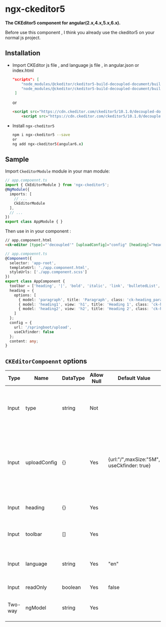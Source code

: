 # ngx-ckeditor5

**The CKEditor5 component for angular(2.x,4.x,5.x,6.x).**

Before use this component , I think you already use the ckeditor5 on your normal js project.

 ## Installation 

- Import CKEditor js file , and language js file , in angular.json or index.html

  ```json
  "scripts": [
      "node_modules/@ckeditor/ckeditor5-build-decoupled-document/build/ckeditor.js",
      "node_modules/@ckeditor/ckeditor5-build-decoupled-document/build/translations/zh-cn.js"
   ]
  ```

  or

  ```html
  <script src="https://cdn.ckeditor.com/ckeditor5/10.1.0/decoupled-document/ckeditor.js"></script>
      <script src="https://cdn.ckeditor.com/ckeditor5/10.1.0/decoupled-document/translations/zh-cn.js"></script>
  ```

- Install `ngx-cheditor5`

  ```bash
  npm i ngx-ckeditor5 --save 
  or
  ng add ngx-ckeditor5(angular6.x)
  ```

## Sample

Import `CkeditorModule` module in your man module:

```typescript
// app.compoennt.ts
import { CkEditorModule } from 'ngx-ckeditor5';
@NgModule({
  imports: [
    // ...
    CkEditorModule
  ],
  // ...
})
export class AppModule { }

```

Then use in in your component :

```html
// app.component.html
<ck-editor [type]="'decoupled'" [uploadConfig]="config" [heading]="heading" [toolbar]="toolbar" [language]="'zh-cn'" [readOnly]="false" [(ngModel)]="content"></ck-editor>
```

```typescript
// app.compoennt.ts
@Component({
  selector: 'app-root',
  templateUrl: './app.component.html',
  styleUrls: ['./app.component.scss']
})
export class AppComponent {
  toolbar = ['heading', '|', 'bold', 'italic', 'link', 'bulletedList', 'numberedList', 'blockQuote'];
  heading = {
    options: [
      { model: 'paragraph', title: 'Paragraph', class: 'ck-heading_paragraph' },
      { model: 'heading1', view: 'h1', title: 'Heading 1', class: 'ck-heading_heading1' },
      { model: 'heading2', view: 'h2', title: 'Heading 2', class: 'ck-heading_heading2' }
    ]
  };
  config = {
    url: '/springboot/upload',
    useCkfinder: false
  };
  content: any;
}

```

## `CKEditorCompoennt` options

| Type    | Name         | DataType | Allow Null | Default Value                             | Description                                                  |
| ------- | ------------ | -------- | ---------- | ----------------------------------------- | ------------------------------------------------------------ |
| Input   | type         | string   | Not        |                                           | Set the ckeditor type[classic, balloon, decoupled, inline],depend on your imported ckeditor's js file. |
| Input   | uploadConfig | {}       | Yes        | {url:"/",maxSize:"5M", useCkfinder: true} | Default UploadAdapter is CKFinder,but maxSize is invalid,set the useCKFinder to false,use another implementation ,and maxSize is available. |
| Input   | heading      | {}       | Yes        |                                           | if is unset, then default the ckeditor's heading.            |
| Input   | toolbar      | []       | Yes        |                                           | if is unset then default the ckeditor's toolbar.             |
| Input   | language     | string   | Yes        | "en"                                      | toolbar's language,depend on your ckeditor's language js file. |
| Input   | readOnly     | boolean  | Yes        | false                                     | Enable / disable editable.                                   |
| Two-way | ngModel      | string   | Yes        |                                           | Two-way binding the ckeditor's content.                      |

